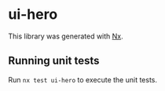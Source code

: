 # ui-hero

This library was generated with [Nx](https://nx.dev).

## Running unit tests

Run `nx test ui-hero` to execute the unit tests.
